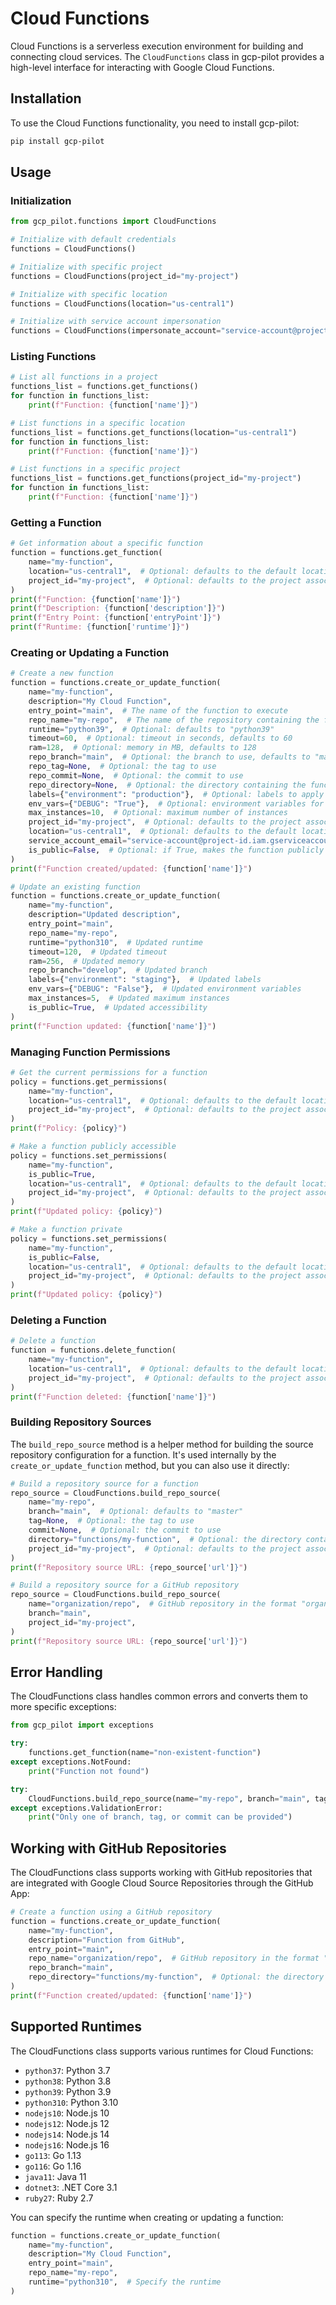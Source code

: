 # Cloud Functions

Cloud Functions is a serverless execution environment for building and connecting cloud services. The `CloudFunctions` class in gcp-pilot provides a high-level interface for interacting with Google Cloud Functions.

## Installation

To use the Cloud Functions functionality, you need to install gcp-pilot:

```bash
pip install gcp-pilot
```

## Usage

### Initialization

```python
from gcp_pilot.functions import CloudFunctions

# Initialize with default credentials
functions = CloudFunctions()

# Initialize with specific project
functions = CloudFunctions(project_id="my-project")

# Initialize with specific location
functions = CloudFunctions(location="us-central1")

# Initialize with service account impersonation
functions = CloudFunctions(impersonate_account="service-account@project-id.iam.gserviceaccount.com")
```

### Listing Functions

```python
# List all functions in a project
functions_list = functions.get_functions()
for function in functions_list:
    print(f"Function: {function['name']}")

# List functions in a specific location
functions_list = functions.get_functions(location="us-central1")
for function in functions_list:
    print(f"Function: {function['name']}")

# List functions in a specific project
functions_list = functions.get_functions(project_id="my-project")
for function in functions_list:
    print(f"Function: {function['name']}")
```

### Getting a Function

```python
# Get information about a specific function
function = functions.get_function(
    name="my-function",
    location="us-central1",  # Optional: defaults to the default location
    project_id="my-project",  # Optional: defaults to the project associated with credentials
)
print(f"Function: {function['name']}")
print(f"Description: {function['description']}")
print(f"Entry Point: {function['entryPoint']}")
print(f"Runtime: {function['runtime']}")
```

### Creating or Updating a Function

```python
# Create a new function
function = functions.create_or_update_function(
    name="my-function",
    description="My Cloud Function",
    entry_point="main",  # The name of the function to execute
    repo_name="my-repo",  # The name of the repository containing the function code
    runtime="python39",  # Optional: defaults to "python39"
    timeout=60,  # Optional: timeout in seconds, defaults to 60
    ram=128,  # Optional: memory in MB, defaults to 128
    repo_branch="main",  # Optional: the branch to use, defaults to "master"
    repo_tag=None,  # Optional: the tag to use
    repo_commit=None,  # Optional: the commit to use
    repo_directory=None,  # Optional: the directory containing the function code
    labels={"environment": "production"},  # Optional: labels to apply to the function
    env_vars={"DEBUG": "True"},  # Optional: environment variables for the function
    max_instances=10,  # Optional: maximum number of instances
    project_id="my-project",  # Optional: defaults to the project associated with credentials
    location="us-central1",  # Optional: defaults to the default location
    service_account_email="service-account@project-id.iam.gserviceaccount.com",  # Optional: service account to use
    is_public=False,  # Optional: if True, makes the function publicly accessible
)
print(f"Function created/updated: {function['name']}")

# Update an existing function
function = functions.create_or_update_function(
    name="my-function",
    description="Updated description",
    entry_point="main",
    repo_name="my-repo",
    runtime="python310",  # Updated runtime
    timeout=120,  # Updated timeout
    ram=256,  # Updated memory
    repo_branch="develop",  # Updated branch
    labels={"environment": "staging"},  # Updated labels
    env_vars={"DEBUG": "False"},  # Updated environment variables
    max_instances=5,  # Updated maximum instances
    is_public=True,  # Updated accessibility
)
print(f"Function updated: {function['name']}")
```

### Managing Function Permissions

```python
# Get the current permissions for a function
policy = functions.get_permissions(
    name="my-function",
    location="us-central1",  # Optional: defaults to the default location
    project_id="my-project",  # Optional: defaults to the project associated with credentials
)
print(f"Policy: {policy}")

# Make a function publicly accessible
policy = functions.set_permissions(
    name="my-function",
    is_public=True,
    location="us-central1",  # Optional: defaults to the default location
    project_id="my-project",  # Optional: defaults to the project associated with credentials
)
print(f"Updated policy: {policy}")

# Make a function private
policy = functions.set_permissions(
    name="my-function",
    is_public=False,
    location="us-central1",  # Optional: defaults to the default location
    project_id="my-project",  # Optional: defaults to the project associated with credentials
)
print(f"Updated policy: {policy}")
```

### Deleting a Function

```python
# Delete a function
function = functions.delete_function(
    name="my-function",
    location="us-central1",  # Optional: defaults to the default location
    project_id="my-project",  # Optional: defaults to the project associated with credentials
)
print(f"Function deleted: {function['name']}")
```

### Building Repository Sources

The `build_repo_source` method is a helper method for building the source repository configuration for a function. It's used internally by the `create_or_update_function` method, but you can also use it directly:

```python
# Build a repository source for a function
repo_source = CloudFunctions.build_repo_source(
    name="my-repo",
    branch="main",  # Optional: defaults to "master"
    tag=None,  # Optional: the tag to use
    commit=None,  # Optional: the commit to use
    directory="functions/my-function",  # Optional: the directory containing the function code
    project_id="my-project",  # Optional: defaults to the project associated with credentials
)
print(f"Repository source URL: {repo_source['url']}")

# Build a repository source for a GitHub repository
repo_source = CloudFunctions.build_repo_source(
    name="organization/repo",  # GitHub repository in the format "organization/repo"
    branch="main",
    project_id="my-project",
)
print(f"Repository source URL: {repo_source['url']}")
```

## Error Handling

The CloudFunctions class handles common errors and converts them to more specific exceptions:

```python
from gcp_pilot import exceptions

try:
    functions.get_function(name="non-existent-function")
except exceptions.NotFound:
    print("Function not found")

try:
    CloudFunctions.build_repo_source(name="my-repo", branch="main", tag="v1.0")
except exceptions.ValidationError:
    print("Only one of branch, tag, or commit can be provided")
```

## Working with GitHub Repositories

The CloudFunctions class supports working with GitHub repositories that are integrated with Google Cloud Source Repositories through the GitHub App:

```python
# Create a function using a GitHub repository
function = functions.create_or_update_function(
    name="my-function",
    description="Function from GitHub",
    entry_point="main",
    repo_name="organization/repo",  # GitHub repository in the format "organization/repo"
    repo_branch="main",
    repo_directory="functions/my-function",  # Optional: the directory containing the function code
)
print(f"Function created/updated: {function['name']}")
```

## Supported Runtimes

The CloudFunctions class supports various runtimes for Cloud Functions:

- `python37`: Python 3.7
- `python38`: Python 3.8
- `python39`: Python 3.9
- `python310`: Python 3.10
- `nodejs10`: Node.js 10
- `nodejs12`: Node.js 12
- `nodejs14`: Node.js 14
- `nodejs16`: Node.js 16
- `go113`: Go 1.13
- `go116`: Go 1.16
- `java11`: Java 11
- `dotnet3`: .NET Core 3.1
- `ruby27`: Ruby 2.7

You can specify the runtime when creating or updating a function:

```python
function = functions.create_or_update_function(
    name="my-function",
    description="My Cloud Function",
    entry_point="main",
    repo_name="my-repo",
    runtime="python310",  # Specify the runtime
)
```